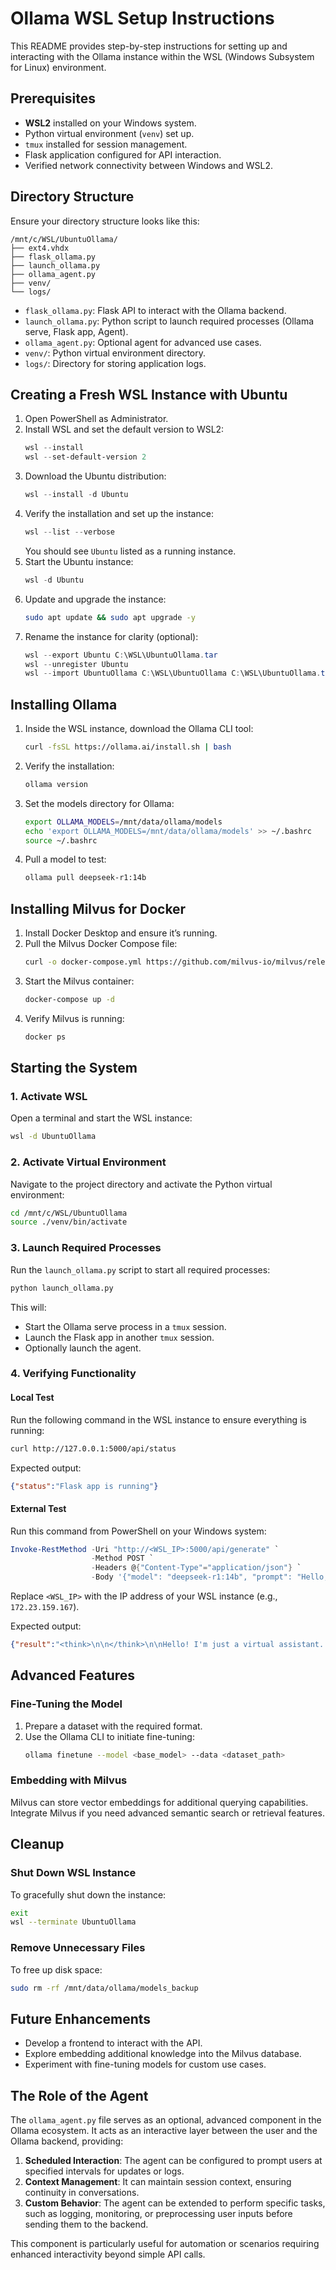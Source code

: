 # Ollama WSL Setup Instructions

This README provides step-by-step instructions for setting up and interacting with the Ollama instance within the WSL (Windows Subsystem for Linux) environment.

## Prerequisites
- **WSL2** installed on your Windows system.
- Python virtual environment (`venv`) set up.
- `tmux` installed for session management.
- Flask application configured for API interaction.
- Verified network connectivity between Windows and WSL2.

## Directory Structure
Ensure your directory structure looks like this:
```
/mnt/c/WSL/UbuntuOllama/
├── ext4.vhdx
├── flask_ollama.py
├── launch_ollama.py
├── ollama_agent.py
├── venv/
└── logs/
```
- `flask_ollama.py`: Flask API to interact with the Ollama backend.
- `launch_ollama.py`: Python script to launch required processes (Ollama serve, Flask app, Agent).
- `ollama_agent.py`: Optional agent for advanced use cases.
- `venv/`: Python virtual environment directory.
- `logs/`: Directory for storing application logs.

## Creating a Fresh WSL Instance with Ubuntu
1. Open PowerShell as Administrator.
2. Install WSL and set the default version to WSL2:
   ```powershell
   wsl --install
   wsl --set-default-version 2
   ```
3. Download the Ubuntu distribution:
   ```powershell
   wsl --install -d Ubuntu
   ```
4. Verify the installation and set up the instance:
   ```powershell
   wsl --list --verbose
   ```
   You should see `Ubuntu` listed as a running instance.
5. Start the Ubuntu instance:
   ```powershell
   wsl -d Ubuntu
   ```
6. Update and upgrade the instance:
   ```bash
   sudo apt update && sudo apt upgrade -y
   ```
7. Rename the instance for clarity (optional):
   ```powershell
   wsl --export Ubuntu C:\WSL\UbuntuOllama.tar
   wsl --unregister Ubuntu
   wsl --import UbuntuOllama C:\WSL\UbuntuOllama C:\WSL\UbuntuOllama.tar
   ```

## Installing Ollama
1. Inside the WSL instance, download the Ollama CLI tool:
   ```bash
   curl -fsSL https://ollama.ai/install.sh | bash
   ```
2. Verify the installation:
   ```bash
   ollama version
   ```
3. Set the models directory for Ollama:
   ```bash
   export OLLAMA_MODELS=/mnt/data/ollama/models
   echo 'export OLLAMA_MODELS=/mnt/data/ollama/models' >> ~/.bashrc
   source ~/.bashrc
   ```
4. Pull a model to test:
   ```bash
   ollama pull deepseek-r1:14b
   ```

## Installing Milvus for Docker
1. Install Docker Desktop and ensure it’s running.
2. Pull the Milvus Docker Compose file:
   ```bash
   curl -o docker-compose.yml https://github.com/milvus-io/milvus/releases/download/v2.2.9/docker-compose.yml
   ```
3. Start the Milvus container:
   ```bash
   docker-compose up -d
   ```
4. Verify Milvus is running:
   ```bash
   docker ps
   ```

## Starting the System
### 1. Activate WSL
Open a terminal and start the WSL instance:
```bash
wsl -d UbuntuOllama
```

### 2. Activate Virtual Environment
Navigate to the project directory and activate the Python virtual environment:
```bash
cd /mnt/c/WSL/UbuntuOllama
source ./venv/bin/activate
```

### 3. Launch Required Processes
Run the `launch_ollama.py` script to start all required processes:
```bash
python launch_ollama.py
```
This will:
- Start the Ollama serve process in a `tmux` session.
- Launch the Flask app in another `tmux` session.
- Optionally launch the agent.

### 4. Verifying Functionality
#### Local Test
Run the following command in the WSL instance to ensure everything is running:
```bash
curl http://127.0.0.1:5000/api/status
```
Expected output:
```json
{"status":"Flask app is running"}
```

#### External Test
Run this command from PowerShell on your Windows system:
```powershell
Invoke-RestMethod -Uri "http://<WSL_IP>:5000/api/generate" `
                  -Method POST `
                  -Headers @{"Content-Type"="application/json"} `
                  -Body '{"model": "deepseek-r1:14b", "prompt": "Hello, how are you?"}'
```
Replace `<WSL_IP>` with the IP address of your WSL instance (e.g., `172.23.159.167`).

Expected output:
```json
{"result":"<think>\n\n</think>\n\nHello! I'm just a virtual assistant..."}
```

## Advanced Features
### Fine-Tuning the Model
1. Prepare a dataset with the required format.
2. Use the Ollama CLI to initiate fine-tuning:
   ```bash
   ollama finetune --model <base_model> --data <dataset_path>
   ```

### Embedding with Milvus
Milvus can store vector embeddings for additional querying capabilities. Integrate Milvus if you need advanced semantic search or retrieval features.

## Cleanup
### Shut Down WSL Instance
To gracefully shut down the instance:
```bash
exit
wsl --terminate UbuntuOllama
```

### Remove Unnecessary Files
To free up disk space:
```bash
sudo rm -rf /mnt/data/ollama/models_backup
```

## Future Enhancements
- Develop a frontend to interact with the API.
- Explore embedding additional knowledge into the Milvus database.
- Experiment with fine-tuning models for custom use cases.

## The Role of the Agent
The `ollama_agent.py` file serves as an optional, advanced component in the Ollama ecosystem. It acts as an interactive layer between the user and the Ollama backend, providing:

1. **Scheduled Interaction**: The agent can be configured to prompt users at specified intervals for updates or logs.
2. **Context Management**: It can maintain session context, ensuring continuity in conversations.
3. **Custom Behavior**: The agent can be extended to perform specific tasks, such as logging, monitoring, or preprocessing user inputs before sending them to the backend.

This component is particularly useful for automation or scenarios requiring enhanced interactivity beyond simple API calls.
